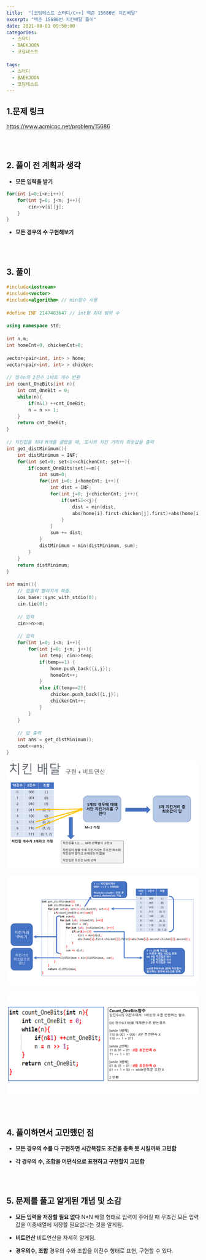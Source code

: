 ```yaml
---
title:  "[코딩테스트 스터디/C++] 백준 15686번 치킨배달"
excerpt: "백준 15686번 치킨배달 풀이"
date: 2021-08-01 09:50:00
categories:
  - 스터디
  - BAEKJOON
  - 코딩테스트

tags:
  - 스터디
  - BAEKJOON
  - 코딩테스트
---
```


## 1.문제 링크

https://www.acmicpc.net/problem/15686

<br>
<br>

## 2. 풀이 전 계획과 생각
- **모든 입력을 받기**
```cpp
for(int i=0;i<n;i++){
    for(int j=0; j<n; j++){
        cin>>v[i][j];
    }
}
```

- **모든 경우의 수 구현해보기**


<br>
<br>

## 3. 풀이

```cpp
#include<iostream>
#include<vector>
#include<algorithm> // min함수 사용  

#define INF 2147483647 // int형 최대 범위 수  

using namespace std;

int n,m;
int homeCnt=0, chickenCnt=0;

vector<pair<int, int> > home;
vector<pair<int, int> > chicken;

// 정수n의 2진수 1비트 개수 반환   
int count_OneBits(int n){
	int cnt_OneBit = 0;
	while(n){
		if(n&1) ++cnt_OneBit;
		n = n >> 1;
	}
	return cnt_OneBit;
}

// 치킨집을 최대 M개를 골랐을 때, 도시의 치킨 거리의 최솟값을 출력
int get_distMinimum(){
	int distMinimum = INF;
	for(int set=0; set<1<<chickenCnt; set++){
		if(count_OneBits(set)==m){
			int sum=0;
			for(int i=0; i<homeCnt; i++){
				int dist = INF;
				for(int j=0; j<chickenCnt; j++){
					if(set&1<<j){
						dist = min(dist, 
						abs(home[i].first-chicken[j].first)+abs(home[i].second-chicken[j].second));
					}
				}
				sum += dist; 
			}
			distMinimum = min(distMinimum, sum);
		}
	}
	return distMinimum;
}

int main(){
	// 입출력 빨라지게 해줌. 
	ios_base::sync_with_stdio(0);
    cin.tie(0);
    
	// 입력
	cin>>n>>m;

	// 입력 
	for(int i=0; i<n; i++){
		for(int j=0; j<n; j++){
			int temp; cin>>temp;
			if(temp==1) {
				home.push_back({i,j});
				homeCnt++;	
			}
			else if(temp==2){
				chicken.push_back({i,j});
				chickenCnt++;	
			} 
		}
	}
	
	// 답 출력  
	int ans = get_distMinimum();
	cout<<ans;
}
```

![15686](/img/15686_1.PNG?raw=true)

![15686](/img/15686_2.PNG?raw=true)

![15686](/img/15686_3.PNG?raw=true)

<br>
<br>

## 4. 풀이하면서 고민했던 점
- **모든 경우의 수를 다 구현하면 시간복잡도 조건을 충족 못 시킬까봐 고민함**

- **각 경우의 수, 조합을 어떤식으로 표현하고 구현할지 고민함**

<br>
<br>

## 5. 문제를 풀고 알게된 개념 및 소감
- **모든 입력을 저장할 필요 없다**
N*N 배열 형태로 입력이 주어질 때 무조건 모든 입력값을 이중배열에 저장할 필요없다는 것을 알게됨.


- **비트연산**
비트연산을 자세히 알게됨.

- **경우의수, 조합**
경우의 수와 조합을 이진수 형태로 표현, 구현할 수 있다.